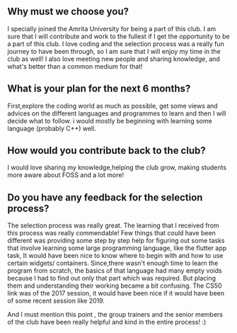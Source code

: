 ## Why must we choose you?
I specially joined the Amrita University for being a part of this club. I am sure that I will contribute and work to the fullest if I get the opportunity to be a part of this club. I love coding and the selection process was a really fun journey to have been through, so I am sure that I will enjoy my time in the club as well! I also love meeting new people and sharing knowledge, and what's better than a common medium for that!

## What is your plan for the next 6 months?
First,explore the coding world as much as possible, get some views and advices on the different languages and programmes to learn and then I will decide what to follow. i would mostly be beginning with learning some language (probably C++) well.

## How would you contribute back to the club?
I would love sharing my knowledge,helping the club grow, making students more aware about FOSS and a lot more!


## Do you have any feedback for the selection process?
The selection process was really great. The learning that I received from this process was really commendable! Few things that could have been different was providing some step by step help for figuring out some tasks that involve learning some large programming language, like the flutter app task, It would have been nice to know where to begin with and how to use certain widgets/ containers. Since,there wasn't enough time to learn the program from scratch, the basics of that language had many empty voids because I had to find out only that part which was required. But placing them and understanding their working became a bit confusing.
The CS50 link was of the 2017 session, it would have been nice if it would have been of some recent session like 2019. 

And I must mention this point , the group trainers and the senior members of the club have been really helpful and kind in the entire process! :)
